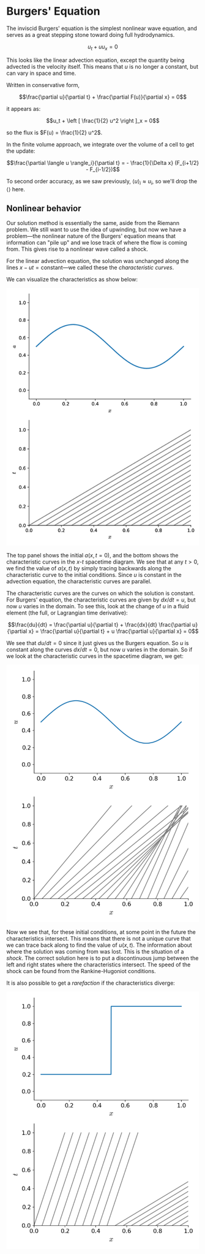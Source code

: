 # Burgers' Equation

The inviscid Burgers' equation is the simplest nonlinear wave
equation, and serves as a great stepping stone toward doing full
hydrodynamics.

$$u_t + u u_x = 0$$

This looks like the linear advection equation, except the quantity
being advected is the velocity itself.  This means that $u$ is no
longer a constant, but can vary in space and time.

Written in conservative form, 

$$\frac{\partial u}{\partial t} + \frac{\partial F(u)}{\partial x} = 0$$

it appears as:

$$u_t + \left [ \frac{1}{2} u^2 \right ]_x = 0$$

so the flux is $F(u) = \frac{1}{2} u^2$.

In the finite volume approach, we integrate over the volume of a cell
to get the update:

$$\frac{\partial \langle u \rangle_i}{\partial t} = - \frac{1}{\Delta x} (F_{i+1/2} - F_{i-1/2})$$

To second order accuracy, as we saw previously, $\langle u \rangle_i
\approx u_i$, so we'll drop the $\langle \rangle$ here.

## Nonlinear behavior

Our solution method is essentially the same, aside from the Riemann
problem.  We still want to use the idea of upwinding, but now we have
a problem&mdash;the nonlinear nature of the Burgers' equation means
that information can "pile up" and we lose track of where the flow is
coming from.  This gives rise to a nonlinear wave called a shock.

For the linear advection equation, the solution was unchanged along
the lines $x - ut = \mbox{constant}$&mdash;we called these the
*characteristic curves*.

We can visualize the characteristics as show below:

![advection equation characteristics](advection-characteristics.png)

The top panel shows the initial $a(x, t=0)$, and the bottom shows the
characteristic curves in the $x$-$t$ spacetime diagram.  We see that
at any $t > 0$, we find the value of $a(x, t)$ by simply tracing
backwards along the characteristic curve to the initial conditions.
Since $u$ is constant in the advection equation, the characteristic
curves are parallel.

The characteristic curves are the curves on which the solution is
constant.  For Burgers' equation, the characteristic curves are given
by $dx/dt = u$, but now $u$ varies in the domain.  To see this, look
at the change of $u$ in a fluid element (the full, or Lagrangian time
derivative):

$$\frac{du}{dt} = \frac{\partial u}{\partial t} + \frac{dx}{dt} \frac{\partial u}{\partial x} =
\frac{\partial u}{\partial t} + u \frac{\partial u}{\partial x} = 0$$

We see that $du/dt = 0$ since it just gives us the Burgers equation.
So $u$ is constant along the curves $dx/dt = 0$, but now $u$ varies in
the domain.  So if we look at the characteristic curves in the
spacetime diagram, we get:

![converging characteristics for the Burgers' equation](burgers-characteristics-shock.png)

Now we see that, for these initial conditions, at some point in the
future the characteristics intersect.  This means that there is not a
unique curve that we can trace back along to find the value of
$u(x,t)$.  The information about where the solution was coming from
was lost.  This is the situation of a *shock*.  The correct solution
here is to put a discontinuous jump between the left and right states
where the characteristics intersect.  The speed of the shock can be
found from the Rankine-Hugoniot conditions.

It is also possible to get a *rarefaction* if the characteristics diverge:

![diverging characteristics for the Burgers' equation](burgers-characteristics-rare.png)
